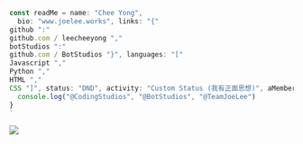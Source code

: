 ```js
const readMe = name: "Chee Yong",
  bio: "www.joelee.works", links: "{"
github ":"
github.com / leecheeyong ","
botStudios ":"
github.com / BotStudios "}", languages: "["
Javascript ","
Python ","
HTML ","
CSS "]", status: "DND", activity: "Custom Status (我有正面思想)", aMemberOf: () => {
  console.log("@CodingStudios", "@BotStudios", "@TeamJoeLee")
}
`
```

![](https://komarev.com/ghpvc/?username=leecheeyong&color=orange)

